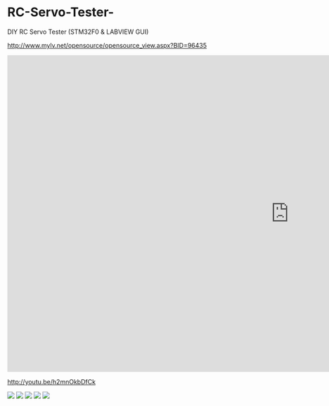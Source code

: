 # RC-Servo-Tester-
DIY RC Servo Tester (STM32F0 &amp; LABVIEW GUI)

http://www.mylv.net/opensource/opensource_view.aspx?BID=96435


<object width="845" height="510">
<iframe width="1280" height="720" src="https://www.youtube.com/embed/h2mnOkbDfCk" frameborder="0" allowfullscreen></iframe>
</object>


http://youtu.be/h2mnOkbDfCk

<img src="https://github.com/mocona05/RC-Servo-Tester-/blob/master/1.png">

<img src="https://github.com/mocona05/RC-Servo-Tester-/blob/master/2.png">

<img src="https://github.com/mocona05/RC-Servo-Tester-/blob/master/3.png">

<img src="https://github.com/mocona05/RC-Servo-Tester-/blob/master/4.png">

<img src="https://github.com/mocona05/RC-Servo-Tester-/blob/master/5.png">


